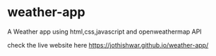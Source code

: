 # weather-app
A Weather app using html,css,javascript and openweathermap API

check the live website here https://jothishwar.github.io/weather-app/
